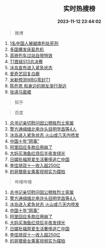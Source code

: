 <div align="center"><h2>实时热搜榜</h2><h4>2023-11-12 23:44:02</h4></div>

> 微博  

1. [1名中国人被越南判处死刑](https://s.weibo.com/weibo?q=%231%E5%90%8D%E4%B8%AD%E5%9B%BD%E4%BA%BA%E8%A2%AB%E8%B6%8A%E5%8D%97%E5%88%A4%E5%A4%84%E6%AD%BB%E5%88%91%23&t=31&band_rank=1&Refer=top)<br />
2. [多国爆发床虱危机](https://s.weibo.com/weibo?q=%23%E5%A4%9A%E5%9B%BD%E7%88%86%E5%8F%91%E5%BA%8A%E8%99%B1%E5%8D%B1%E6%9C%BA%23&t=31&band_rank=2&Refer=top)<br />
3. [高铁列车过站自带特效](https://s.weibo.com/weibo?q=%23%E9%AB%98%E9%93%81%E5%88%97%E8%BD%A6%E8%BF%87%E7%AB%99%E8%87%AA%E5%B8%A6%E7%89%B9%E6%95%88%23&t=31&band_rank=3&Refer=top)<br />
4. [T1晋级S13总决赛](https://s.weibo.com/weibo?q=%23T1%E6%99%8B%E7%BA%A7S13%E6%80%BB%E5%86%B3%E8%B5%9B%23&t=31&band_rank=4&Refer=top)<br />
5. [冰岛宣布进入紧急状态](https://s.weibo.com/weibo?q=%23%E5%86%B0%E5%B2%9B%E5%AE%A3%E5%B8%83%E8%BF%9B%E5%85%A5%E7%B4%A7%E6%80%A5%E7%8A%B6%E6%80%81%23&t=31&band_rank=5&Refer=top)<br />
6. [爱奇艺回复白鹿](https://s.weibo.com/weibo?q=%23%E7%88%B1%E5%A5%87%E8%89%BA%E5%9B%9E%E5%A4%8D%E7%99%BD%E9%B9%BF%23&t=31&band_rank=6&Refer=top)<br />
7. [米勒预测WBG零封T1](https://s.weibo.com/weibo?q=%23%E7%B1%B3%E5%8B%92%E9%A2%84%E6%B5%8BWBG%E9%9B%B6%E5%B0%81T1%23&t=31&band_rank=7&Refer=top)<br />
8. [陈乔恩 和身边的朋友渐行渐远](https://s.weibo.com/weibo?q=%E9%99%88%E4%B9%94%E6%81%A9%20%E5%92%8C%E8%BA%AB%E8%BE%B9%E7%9A%84%E6%9C%8B%E5%8F%8B%E6%B8%90%E8%A1%8C%E6%B8%90%E8%BF%9C&t=31&band_rank=8&Refer=top)<br />
9. [张译马面裙](https://s.weibo.com/weibo?q=%23%E5%BC%A0%E8%AF%91%E9%A9%AC%E9%9D%A2%E8%A3%99%23&t=31&band_rank=9&Refer=top)<br />

> 知乎  


> 百度  

1. [总书记亲切慰问因公牺牲烈士家属](https://www.baidu.com/s?wd=%E6%80%BB%E4%B9%A6%E8%AE%B0%E4%BA%B2%E5%88%87%E6%85%B0%E9%97%AE%E5%9B%A0%E5%85%AC%E7%89%BA%E7%89%B2%E7%83%88%E5%A3%AB%E5%AE%B6%E5%B1%9E&sa=fyb_news&rsv_dl=fyb_news)<br />
2. [警方通缉缅北电诈头目明学昌等4人](https://www.baidu.com/s?wd=%E8%AD%A6%E6%96%B9%E9%80%9A%E7%BC%89%E7%BC%85%E5%8C%97%E7%94%B5%E8%AF%88%E5%A4%B4%E7%9B%AE%E6%98%8E%E5%AD%A6%E6%98%8C%E7%AD%894%E4%BA%BA&sa=fyb_news&rsv_dl=fyb_news)<br />
3. [冰岛进入紧急状态 火山或几天内喷发](https://www.baidu.com/s?wd=%E5%86%B0%E5%B2%9B%E8%BF%9B%E5%85%A5%E7%B4%A7%E6%80%A5%E7%8A%B6%E6%80%81+%E7%81%AB%E5%B1%B1%E6%88%96%E5%87%A0%E5%A4%A9%E5%86%85%E5%96%B7%E5%8F%91&sa=fyb_news&rsv_dl=fyb_news)<br />
4. [中国十年“网事”](https://www.baidu.com/s?wd=%E4%B8%AD%E5%9B%BD%E5%8D%81%E5%B9%B4%E2%80%9C%E7%BD%91%E4%BA%8B%E2%80%9D&sa=fyb_news&rsv_dl=fyb_news)<br />
5. [阿里回应多款应用崩了](https://www.baidu.com/s?wd=%E9%98%BF%E9%87%8C%E5%9B%9E%E5%BA%94%E5%A4%9A%E6%AC%BE%E5%BA%94%E7%94%A8%E5%B4%A9%E4%BA%86&sa=fyb_news&rsv_dl=fyb_news)<br />
6. [大妈买海鱼红烧后半夜发绿光](https://www.baidu.com/s?wd=%E5%A4%A7%E5%A6%88%E4%B9%B0%E6%B5%B7%E9%B1%BC%E7%BA%A2%E7%83%A7%E5%90%8E%E5%8D%8A%E5%A4%9C%E5%8F%91%E7%BB%BF%E5%85%89&sa=fyb_news&rsv_dl=fyb_news)<br />
7. [日媒批福原爱生活奢侈逃亡中国](https://www.baidu.com/s?wd=%E6%97%A5%E5%AA%92%E6%89%B9%E7%A6%8F%E5%8E%9F%E7%88%B1%E7%94%9F%E6%B4%BB%E5%A5%A2%E4%BE%88%E9%80%83%E4%BA%A1%E4%B8%AD%E5%9B%BD&sa=fyb_news&rsv_dl=fyb_news)<br />
8. [李佳琦双十一收入超250亿](https://www.baidu.com/s?wd=%E6%9D%8E%E4%BD%B3%E7%90%A6%E5%8F%8C%E5%8D%81%E4%B8%80%E6%94%B6%E5%85%A5%E8%B6%85250%E4%BA%BF&sa=fyb_news&rsv_dl=fyb_news)<br />
9. [的哥猥亵女乘客视频实为摆拍](https://www.baidu.com/s?wd=%E7%9A%84%E5%93%A5%E7%8C%A5%E4%BA%B5%E5%A5%B3%E4%B9%98%E5%AE%A2%E8%A7%86%E9%A2%91%E5%AE%9E%E4%B8%BA%E6%91%86%E6%8B%8D&sa=fyb_news&rsv_dl=fyb_news)<br />

> 哔哩哔哩  

1. [总书记亲切慰问因公牺牲烈士家属](https://www.baidu.com/s?wd=%E6%80%BB%E4%B9%A6%E8%AE%B0%E4%BA%B2%E5%88%87%E6%85%B0%E9%97%AE%E5%9B%A0%E5%85%AC%E7%89%BA%E7%89%B2%E7%83%88%E5%A3%AB%E5%AE%B6%E5%B1%9E&sa=fyb_news&rsv_dl=fyb_news)<br />
2. [警方通缉缅北电诈头目明学昌等4人](https://www.baidu.com/s?wd=%E8%AD%A6%E6%96%B9%E9%80%9A%E7%BC%89%E7%BC%85%E5%8C%97%E7%94%B5%E8%AF%88%E5%A4%B4%E7%9B%AE%E6%98%8E%E5%AD%A6%E6%98%8C%E7%AD%894%E4%BA%BA&sa=fyb_news&rsv_dl=fyb_news)<br />
3. [冰岛进入紧急状态 火山或几天内喷发](https://www.baidu.com/s?wd=%E5%86%B0%E5%B2%9B%E8%BF%9B%E5%85%A5%E7%B4%A7%E6%80%A5%E7%8A%B6%E6%80%81+%E7%81%AB%E5%B1%B1%E6%88%96%E5%87%A0%E5%A4%A9%E5%86%85%E5%96%B7%E5%8F%91&sa=fyb_news&rsv_dl=fyb_news)<br />
4. [中国十年“网事”](https://www.baidu.com/s?wd=%E4%B8%AD%E5%9B%BD%E5%8D%81%E5%B9%B4%E2%80%9C%E7%BD%91%E4%BA%8B%E2%80%9D&sa=fyb_news&rsv_dl=fyb_news)<br />
5. [阿里回应多款应用崩了](https://www.baidu.com/s?wd=%E9%98%BF%E9%87%8C%E5%9B%9E%E5%BA%94%E5%A4%9A%E6%AC%BE%E5%BA%94%E7%94%A8%E5%B4%A9%E4%BA%86&sa=fyb_news&rsv_dl=fyb_news)<br />
6. [大妈买海鱼红烧后半夜发绿光](https://www.baidu.com/s?wd=%E5%A4%A7%E5%A6%88%E4%B9%B0%E6%B5%B7%E9%B1%BC%E7%BA%A2%E7%83%A7%E5%90%8E%E5%8D%8A%E5%A4%9C%E5%8F%91%E7%BB%BF%E5%85%89&sa=fyb_news&rsv_dl=fyb_news)<br />
7. [日媒批福原爱生活奢侈逃亡中国](https://www.baidu.com/s?wd=%E6%97%A5%E5%AA%92%E6%89%B9%E7%A6%8F%E5%8E%9F%E7%88%B1%E7%94%9F%E6%B4%BB%E5%A5%A2%E4%BE%88%E9%80%83%E4%BA%A1%E4%B8%AD%E5%9B%BD&sa=fyb_news&rsv_dl=fyb_news)<br />
8. [李佳琦双十一收入超250亿](https://www.baidu.com/s?wd=%E6%9D%8E%E4%BD%B3%E7%90%A6%E5%8F%8C%E5%8D%81%E4%B8%80%E6%94%B6%E5%85%A5%E8%B6%85250%E4%BA%BF&sa=fyb_news&rsv_dl=fyb_news)<br />
9. [的哥猥亵女乘客视频实为摆拍](https://www.baidu.com/s?wd=%E7%9A%84%E5%93%A5%E7%8C%A5%E4%BA%B5%E5%A5%B3%E4%B9%98%E5%AE%A2%E8%A7%86%E9%A2%91%E5%AE%9E%E4%B8%BA%E6%91%86%E6%8B%8D&sa=fyb_news&rsv_dl=fyb_news)<br />
